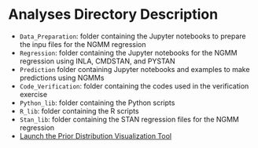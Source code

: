 # Analyses Directory Description

 * ``Data_Preparation``: folder containing the Jupyter notebooks to prepare the inpu files for the NGMM regression
 * ``Regression``: folder containing the Jupyter notebooks for the NGMM regression using INLA, CMDSTAN, and PYSTAN
 * ``Prediction`` folder containing Jupyter notebooks and examples to make predictions using NGMMs
 * ``Code_Verification``: folder containing the codes used in the verification exercise
 * ``Python_lib``: folder containing the Python scripts
 * ``R_lib``: folder containing the R scripts
 * ``Stan_lib``: folder containing the STAN regression files for the NGMM regression
 * [Launch the Prior Distribution Visualization Tool](https://mybinder.org/v2/gh/NHR3-UCLA/ngmm_tools/bae8b8d09783d0916822ca2e138277b00d0ca6b5?urlpath=lab%2Ftree%2FAnalyses%2Fprior_distributions.ipynb)
 
